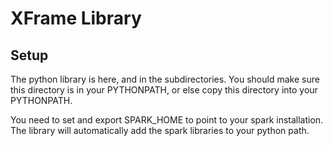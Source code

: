 XFrame Library
==============

Setup
-----

The python library is here, and in the subdirectories.  You should make sure this directory is in your PYTHONPATH, or else copy this directory into your PYTHONPATH.

You need to set and export SPARK_HOME to point to your spark installation.  The library will automatically add the spark libraries to your python path.
